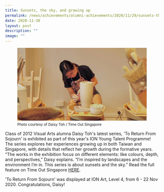```yaml
---
title: Sunsets, the sky, and growing up
permalink: /news/achievements/alumni-achievements/2020/11/29/sunsets-the-sky-and-growing-up/
date: 2020-11-30
layout: post
description: ""
image: ""
---
```

<figure>
<img src="/images/to-return-from-sojourn-by-daisy-toh.jpg">
<figcaption><small>Photo courtesy of Daisy Toh / Time Out Singapore</small></figcaption>
</figure>

 
Class of 2012 Visual Arts alumna Daisy Toh's latest series, 'To Return From Sojourn' is exhibited as part of this year's ION Young Talent Programme! The series explores her experiences growing up in both Taiwan and Singapore, with details that reflect her growth during the formative years. “The works in the exhibition focus on different elements: like colours, depth, and perspectives," Daisy explains. “I’m inspired by landscapes and the environment I’m in. This series is about sunsets and the sky.” Read the full feature on Time Out Singapore&nbsp;[HERE](https://www.timeout.com/singapore/news/artist-spotlight-daisy-tohs-creations-are-inspired-by-natures-hues-110920).

'To Return From Sojourn' was displayed at ION Art, Level 4, from 6 - 22 Nov 2020. Congratulations, Daisy!
